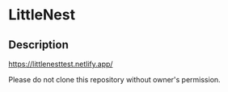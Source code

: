 # LittleNest

## Description

https://littlenesttest.netlify.app/

Please do not clone this repository without owner's permission.

